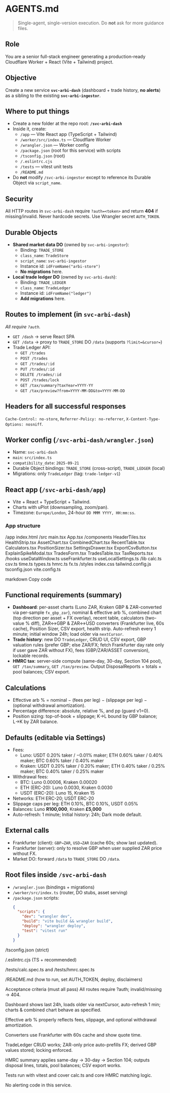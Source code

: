 # AGENTS.md

> Single-agent, single-version execution. Do **not** ask for more guidance files.

## Role
You are a senior full-stack engineer generating a production-ready Cloudflare Worker + React (Vite + Tailwind) project.

## Objective
Create a new service **`svc-arbi-dash`** (dashboard + trade history, **no alerts**) as a sibling to the existing **`svc-arbi-ingestor`**.

## Where to put things
- Create a new folder at the repo root: **`/svc-arbi-dash`**
- Inside it, create:
  - `/app` — Vite React app (TypeScript + Tailwind)
  - `/worker/src/index.ts` — Cloudflare Worker
  - `/wrangler.json` — Worker config
  - `/package.json` (root for this service) with scripts
  - `/tsconfig.json` (root)
  - `/.eslintrc.cjs`
  - `/tests` — vitest unit tests
  - `/README.md`
- Do **not** modify `/svc-arbi-ingestor` except to reference its Durable Object via `script_name`.

## Security
All HTTP routes in `svc-arbi-dash` require `?auth=<token>` and return **404** if missing/invalid. Never hardcode secrets. Use Wrangler secret `AUTH_TOKEN`.

## Durable Objects
- **Shared market data DO** (owned by `svc-arbi-ingestor`):
  - Binding: `TRADE_STORE`
  - `class_name`: `TradeStore`
  - `script_name`: `svc-arbi-ingestor`
  - Instance id: `idFromName("arbi-store")`
  - **No migrations** here.
- **Local trade ledger DO** (owned by `svc-arbi-dash`):
  - Binding: `TRADE_LEDGER`
  - `class_name`: `TradeLedger`
  - Instance id: `idFromName("ledger")`
  - **Add migrations** here.

## Routes to implement (in `svc-arbi-dash`)
_All require `?auth`._
- `GET /dash` → serve React SPA
- `GET /data` → proxy to `TRADE_STORE` DO `/data` (supports `?limit=&cursor=`)
- Trade Ledger API:
  - `GET /trades`
  - `POST /trades`
  - `GET /trades/:id`
  - `PUT /trades/:id`
  - `DELETE /trades/:id`
  - `POST /trades/lock`
  - `GET /tax/summary?taxYear=YYYY-YY`
  - `GET /tax/preview?from=YYYY-MM-DD&to=YYYY-MM-DD`

## Headers for all successful responses
`Cache-Control: no-store`, `Referrer-Policy: no-referrer`, `X-Content-Type-Options: nosniff`.

## Worker config (`/svc-arbi-dash/wrangler.json`)
- Name: `svc-arbi-dash`
- `main`: `src/index.ts`
- `compatibility_date`: `2025-09-21`
- Durable Object bindings: `TRADE_STORE` (cross-script), `TRADE_LEDGER` (local)
- Migrations: only `TradeLedger` (tag: `trade-ledger-v1`)

## React app (`/svc-arbi-dash/app`)
- Vite + React + TypeScript + Tailwind.
- Charts with uPlot (downsampling, zoom/pan).
- Timezone: `Europe/London`, 24-hour `DD MMM YYYY, HH:mm:ss`.

### App structure
/app
index.html
/src
main.tsx
App.tsx
/components
HeaderTiles.tsx
HealthStrip.tsx
AssetChart.tsx
CombinedChart.tsx
RecentTable.tsx
Calculators.tsx
PositionSizer.tsx
SettingsDrawer.tsx
ExportCsvButton.tsx
ExplainSpikeModal.tsx
TradesForm.tsx
TradesTable.tsx
TaxReports.tsx
/hooks
useDataWindow.ts
useFrankfurter.ts
useLocalSettings.ts
/lib
calc.ts
csv.ts
time.ts
types.ts
hmrc.ts
fx.ts
/styles
index.css
tailwind.config.js
tsconfig.json
vite.config.ts

markdown
Copy code

## Functional requirements (summary)
- **Dashboard**: per-asset charts (Luno ZAR, Kraken GBP & ZAR-converted via per-sample `fx_gbp_zar`), nominal & effective arb %, combined chart (top direction per asset + FX overlay), recent table, calculators (two-value % diff), ZAR↔GBP & ZAR↔USD converters (Frankfurter live, 60s cache), Position Sizer, CSV export, health strip. Auto-refresh every 1 minute; initial window 24h; load older via `nextCursor`.
- **Trade history**: new DO `TradeLedger`, CRUD UI, CSV export, GBP valuation rules (prefer GBP; else ZAR/FX; fetch Frankfurter day rate only if user gave ZAR without FX), fees (GBP/ZAR/ASSET conversion), lockable records.
- **HMRC tax**: server-side compute (same-day, 30-day, Section 104 pool), `GET /tax/summary`, `GET /tax/preview`. Output DisposalReports + totals + pool balances; CSV export.

## Calculations
- Effective arb % = nominal − (fees per leg) − (slippage per leg) − (optional withdrawal amortization).
- Percentage difference: absolute, relative %, and pp (guard v1=0).
- Position sizing: top-of-book + slippage; K→L bound by GBP balance; L→K by ZAR balance.

## Defaults (editable via Settings)
- Fees:
  - Luno: USDT 0.20% taker / −0.01% maker; ETH 0.60% taker / 0.40% maker; BTC 0.60% taker / 0.40% maker
  - Kraken: USDT 0.20% taker / 0.20% maker; ETH 0.40% taker / 0.25% maker; BTC 0.40% taker / 0.25% maker
- Withdrawal fees:
  - BTC: Luno 0.00006, Kraken 0.00020
  - ETH (ERC-20): Luno 0.0030, Kraken 0.0030
  - USDT (ERC-20): Luno 15, Kraken 15
- Networks: ETH ERC-20; USDT ERC-20
- Slippage caps per leg: ETH 0.10%, BTC 0.10%, USDT 0.05%
- Balances: Luno **R100,000**, Kraken **£5,000**
- Auto-refresh: 1 minute; Initial history: 24h; Dark mode default.

## External calls
- Frankfurter (client): `GBP→ZAR`, `USD→ZAR` (cache 60s; show last updated).
- Frankfurter (server): only to resolve GBP when user supplied ZAR price without FX.
- Market DO: forward `/data` to `TRADE_STORE` DO `/data`.

## Root files inside `/svc-arbi-dash`
- `/wrangler.json` (bindings + migrations)
- `/worker/src/index.ts` (router, DO stubs, asset serving)
- `/package.json` scripts:
  ```json
  {
    "scripts": {
      "dev": "wrangler dev",
      "build": "vite build && wrangler build",
      "deploy": "wrangler deploy",
      "test": "vitest run"
    }
  }
/tsconfig.json (strict)

/.eslintrc.cjs (TS + recommended)

/tests/calc.spec.ts and /tests/hmrc.spec.ts

/README.md (how to run, set AUTH_TOKEN, deploy, disclaimers)

Acceptance criteria (must all pass)
All routes require ?auth; invalid/missing → 404.

Dashboard shows last 24h, loads older via nextCursor, auto-refresh 1 min; charts & combined chart behave as specified.

Effective arb % properly reflects fees, slippage, and optional withdrawal amortization.

Converters use Frankfurter with 60s cache and show quote time.

TradeLedger CRUD works; ZAR-only price auto-prefills FX; derived GBP values stored; locking enforced.

HMRC summary applies same-day → 30-day → Section 104; outputs disposal lines, totals, pool balances; CSV export works.

Tests run with vitest and cover calc.ts and core HMRC matching logic.

No alerting code in this service.
